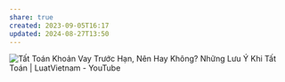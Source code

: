 ```yaml
---
share: true
created: 2023-09-05T16:17
updated: 2024-08-27T13:50
---
```

![Tất Toán Khoản Vay Trước Hạn, Nên Hay Không? Những Lưu Ý Khi Tất Toán | LuatVietnam - YouTube](https://youtu.be/KwZ54WHhJLY?si=x3St5bvr1T39HFyD)
